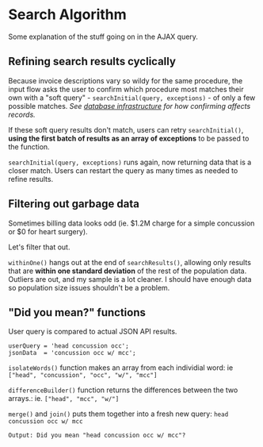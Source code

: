 # Search Algorithm 
Some explanation of the stuff going on in the AJAX query. 

## Refining search results cyclically
Because invoice descriptions vary so wildy for the same procedure, the input flow asks the user to confirm which procedure most matches their own with a "soft query" - `searchInitial(query, exceptions)` - of only a few possible matches. *See <a href="https://github.com/juliankanaan/reductible/blob/master/backend/README.md">database infrastructure</a> for how confirming affects records.*

If these soft query results don't match, users can retry `searchInitial()`, **using the first batch of results as an array of exceptions** to be passed to the function. 

`searchInitial(query, exceptions)` runs again, now returning data that is a closer match. Users can restart the query as many times as needed to refine results. 


## Filtering out garbage data
Sometimes billing data looks odd (ie. $1.2M charge for a simple concussion or $0 for heart surgery). 

Let's filter that out. 

`withinOne()` hangs out at the end of `searchResults()`, allowing only results that are **within one standard deviation** of the rest of the population data. Outliers are out, and my sample is a lot cleaner. I should have enough data so population size issues shouldn't be a problem.  


## "Did you mean?" functions

User query is compared to actual JSON API results. 

```
userQuery = 'head concussion occ';
jsonData  = 'concussion occ w/ mcc';

```
`isolateWords()` function makes an array from each individial word: ie `["head", "concussion", "occ", "w/", "mcc"]`

`differenceBuilder()` function returns the differences between the two arrays.: ie. `["head", "mcc", "w/"]`

`merge()` and `join()` puts them together into a fresh new query: `head concussion occ w/ mcc` 

```
Output: Did you mean "head concussion occ w/ mcc"?
```
